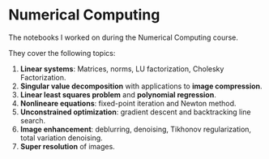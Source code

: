 # Numerical Computing
The notebooks I worked on during the Numerical Computing course.

They cover the following topics:
1. **Linear systems**: Matrices, norms, LU factorization, Cholesky Factorization.
2. **Singular value decomposition** with applications to **image compression**.
3. **Linear least squares problem** and **polynomial regression**.
4. **Nonlineare equations**: fixed-point iteration and Newton method.
5. **Unconstrained optimization**: gradient descent and backtracking line search.
6. **Image enhancement**: deblurring, denoising, Tikhonov regularization, total variation denoising.
7. **Super resolution** of images.
